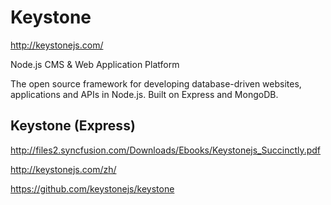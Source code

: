 # Keystone 



http://keystonejs.com/

Node.js CMS & Web Application Platform

The open source framework for developing database-driven websites, applications and APIs in Node.js. Built on Express and MongoDB.



## Keystone (Express)

http://files2.syncfusion.com/Downloads/Ebooks/Keystonejs_Succinctly.pdf





http://keystonejs.com/zh/

https://github.com/keystonejs/keystone








